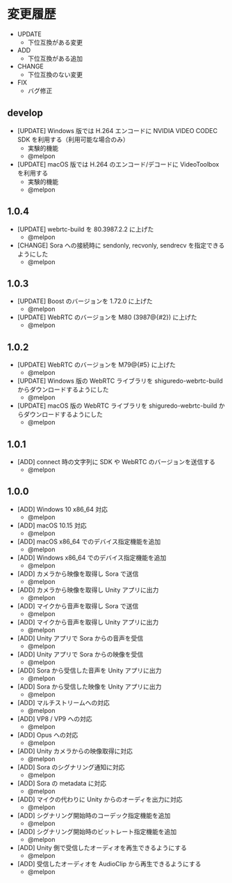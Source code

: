 # 変更履歴

- UPDATE
    - 下位互換がある変更
- ADD
    - 下位互換がある追加
- CHANGE
    - 下位互換のない変更
- FIX
    - バグ修正

## develop

- [UPDATE] Windows 版では H.264 エンコードに NVIDIA VIDEO CODEC SDK を利用する（利用可能な場合のみ）
    - 実験的機能
    - @melpon
- [UPDATE] macOS 版では H.264 のエンコード/デコードに VideoToolbox を利用する
    - 実験的機能
    - @melpon

## 1.0.4

- [UPDATE] webrtc-build を 80.3987.2.2 に上げた
    - @melpon
- [CHANGE] Sora への接続時に sendonly, recvonly, sendrecv を指定できるようにした
    - @melpon

## 1.0.3

- [UPDATE] Boost のバージョンを 1.72.0 に上げた
    - @melpon
- [UPDATE] WebRTC のバージョンを M80 (3987@{#2}) に上げた
    - @melpon

## 1.0.2

- [UPDATE] WebRTC のバージョンを M79@{#5} に上げた
    - @melpon
- [UPDATE] Windows 版の WebRTC ライブラリを shiguredo-webrtc-build からダウンロードするようにした
    - @melpon
- [UPDATE] macOS 版の WebRTC ライブラリを shiguredo-webrtc-build からダウンロードするようにした
    - @melpon

## 1.0.1

- [ADD] connect 時の文字列に SDK や WebRTC のバージョンを送信する
    - @melpon

## 1.0.0

- [ADD] Windows 10 x86_64 対応
    - @melpon
- [ADD] macOS 10.15 対応
    - @melpon
- [ADD] macOS x86_64 でのデバイス指定機能を追加
    - @melpon
- [ADD] Windows x86_64 でのデバイス指定機能を追加
    - @melpon
- [ADD] カメラから映像を取得し Sora で送信
    - @melpon
- [ADD] カメラから映像を取得し Unity アプリに出力
    - @melpon
- [ADD] マイクから音声を取得し Sora で送信
    - @melpon
- [ADD] マイクから音声を取得し Unity アプリに出力
    - @melpon
- [ADD] Unity アプリで Sora からの音声を受信
    - @melpon
- [ADD] Unity アプリで Sora からの映像を受信
    - @melpon
- [ADD] Sora から受信した音声を Unity アプリに出力
    - @melpon
- [ADD] Sora から受信した映像を Unity アプリに出力
    - @melpon
- [ADD] マルチストリームへの対応
    - @melpon
- [ADD] VP8 / VP9 への対応
    - @melpon
- [ADD] Opus への対応
    - @melpon
- [ADD] Unity カメラからの映像取得に対応
    - @melpon
- [ADD] Sora のシグナリング通知に対応
    - @melpon
- [ADD] Sora の metadata に対応
    - @melpon
- [ADD] マイクの代わりに Unity からのオーディを出力に対応
    - @melpon
- [ADD] シグナリング開始時のコーデック指定機能を追加
    - @melpon
- [ADD] シグナリング開始時のビットレート指定機能を追加
    - @melpon
- [ADD] Unity 側で受信したオーディオを再生できるようにする
    - @melpon
- [ADD] 受信したオーディオを AudioClip から再生できるようにする
    - @melpon
